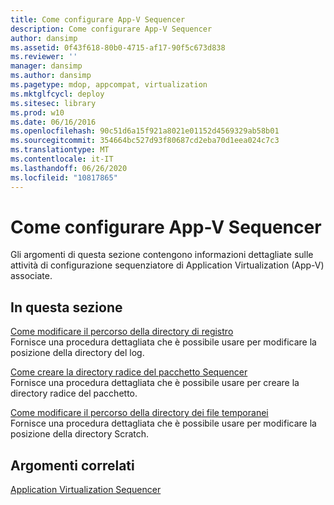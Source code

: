 ```yaml
---
title: Come configurare App-V Sequencer
description: Come configurare App-V Sequencer
author: dansimp
ms.assetid: 0f43f618-80b0-4715-af17-90f5c673d838
ms.reviewer: ''
manager: dansimp
ms.author: dansimp
ms.pagetype: mdop, appcompat, virtualization
ms.mktglfcycl: deploy
ms.sitesec: library
ms.prod: w10
ms.date: 06/16/2016
ms.openlocfilehash: 90c51d6a15f921a8021e01152d4569329ab58b01
ms.sourcegitcommit: 354664bc527d93f80687cd2eba70d1eea024c7c3
ms.translationtype: MT
ms.contentlocale: it-IT
ms.lasthandoff: 06/26/2020
ms.locfileid: "10817865"
---
```

# Come configurare App-V Sequencer


Gli argomenti di questa sezione contengono informazioni dettagliate sulle attività di configurazione sequenziatore di Application Virtualization (App-V) associate.

## In questa sezione


<a href="" id="how-to-modify-the-log-directory-location"></a>[Come modificare il percorso della directory di registro](how-to-modify-the-log-directory-location.md)  
Fornisce una procedura dettagliata che è possibile usare per modificare la posizione della directory del log.

<a href="" id="how-to-create-the-sequencer-package-root-directory"></a>[Come creare la directory radice del pacchetto Sequencer](how-to-create-the-sequencer-package-root-directory.md)  
Fornisce una procedura dettagliata che è possibile usare per creare la directory radice del pacchetto.

<a href="" id="how-to-modify-the-scratch-directory-location"></a>[Come modificare il percorso della directory dei file temporanei](how-to-modify-the-scratch-directory-location.md)  
Fornisce una procedura dettagliata che è possibile usare per modificare la posizione della directory Scratch.

## Argomenti correlati


[Application Virtualization Sequencer](application-virtualization-sequencer.md)

 

 





